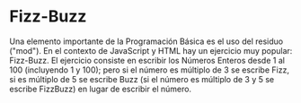 # Fizz-Buzz
Una elemento importante de la Programación Básica es el uso del residuo ("mod"). En el contexto de JavaScript y HTML hay un ejercicio muy popular: Fizz-Buzz. El ejercicio consiste en escribir los Números Enteros desde 1 al 100 (incluyendo 1 y 100); pero si el número es múltiplo de 3 se escribe Fizz, si es múltiplo de 5 se escribe Buzz (si el número es múltiplo de 3 y 5 se escribe FizzBuzz) en lugar de escribir el número.
